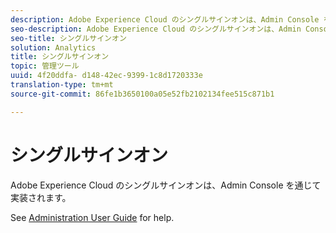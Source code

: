 ```yaml
---
description: Adobe Experience Cloud のシングルサインオンは、Admin Console を通じて実装されます。
seo-description: Adobe Experience Cloud のシングルサインオンは、Admin Console を通じて実装されます。
seo-title: シングルサインオン
solution: Analytics
title: シングルサインオン
topic: 管理ツール
uuid: 4f20ddfa- d148-42ec-9399-1c8d1720333e
translation-type: tm+mt
source-git-commit: 86fe1b3650100a05e52fb2102134fee515c871b1

---
```



# シングルサインオン

Adobe Experience Cloud のシングルサインオンは、Admin Console を通じて実装されます。

See [Administration User Guide](https://helpx.adobe.com/enterprise/managing/user-guide.html) for help.

